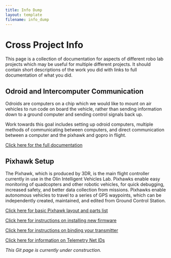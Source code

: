 ```yaml
---
title: Info Dump
layout: template
filename: info_dump
--- 
```


# Cross Project Info
This page is a collection of documentation for aspects of different robo lab projects which may be useful for multiple different projects.  It should contain short descriptions of the work you did with links to full documentation of what you did.

## Odroid and Intercomputer Communication
Odroids are computers on a chip which we would like to mount on air vehicles to run code on board the vehicle, rather than sending information down to a ground computer and sending control signals back up.

Work towards this goal includes setting up odroid computers, multiple methods of communicating between computers, and direct communication between a computer and the pixhawk and gopro in flight.

[Click here for the full documentation](odroid_info)

## Pixhawk Setup
The Pixhawk, which is produced by 3DR, is the main flight controller currently in use in the Olin Intelligent Vehicles Lab. Pixhawks enable easy monitoring of quadcopters and other robotic vehicles, for quick debugging, increased safety, and better data collection from missions. Pixhawks enable autonomous vehicles to travel to a series of GPS waypoints, which can be independently created, maintained, and edited from Ground Control Station.

[Click here for basic Pixhawk layout and parts list](pixhawk_setup)

[Click here for instructions on installing new firmware](pixhawk_firmware)

[Click here for instructions on binding your transmitter](binding_transmitters)

[Click here for information on Telemetry Net IDs](net_ids)

*This Git page is currently under construction.*
